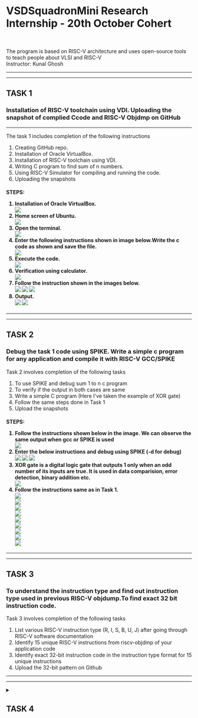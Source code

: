 # VSDSquadronMini Research Internship - 20th October Cohert
<br>

The program is based on RISC-V architecture and uses open-source tools to teach people about VLSI and RISC-V
<br>
Instructor: Kunal Ghosh
<hr><hr>
<p> </p>
<h2> TASK 1 </h2>
<h3> Installation of RISC-V toolchain using VDI. Uploading the snapshot of complied Ccode and RISC-V Objdmp on GitHub</h3>
<hr>
The task 1 includes completion of the following instructions
<br>
<ol>
  <li> Creating GitHub repo. </li>
  <li> Installation of Oracle VirtualBox. </li>
  <li> Installation of RISC-V toolchain using VDI. </li>
  <li> Writing C program to find sum of n numbers. </li>
  <li> Using RISC-V Simulator for compiling and running the code. </li>
  <li> Uploading the snapshots </li>
</ol>
<h4>
  STEPS:
  <br>
  <OL>
    <li>
      Installation of Oracle VirtualBox.</li>
      <img src="photo1.png"> 
      <li>Home screen of Ubuntu.</li>
      <img src="photo2.png">
    <br>
      <li>Open the terminal.</li>
      <img src="photo3.png"> <br>
      <li>Enter the following instructions shown in image below.Write the c code as shown and save the file.</li>
      <img src="photo4.png"> <br>
      <li>Execute the code.</li>
      <img src="photo5.png"> <br>
      <li>Verification using calculator.</li>
      <img src="photo6.png"> <br>
      <li>Follow the instruction shown in the images below.</li>
      <img src="photo7.png">
      <img src="Screenshot from 2024-10-23 11-46-26.png">
      <img src="Screenshot from 2024-10-23 18-15-50.png"> <br>
      <li>Output.</li>
       <img src="photo8.png">
        <img src="photo10.png">
  </OL>
</h4>
 <hr> <hr>
<h2> TASK 2 </h2>
<h3>Debug the task 1 code using SPIKE. Write a simple c program for any application and compile it with RISC-V GCC/SPIKE </h3>
Task 2 involves completion of the following tasks
<br>
<ol>
  <li> To use SPIKE and debug sum 1 to n c program </li>
  <li> To verify if the output in both cases are same </li>
  <li> Write a simple C program (Here I've taken the example of XOR gate) </li>
  <li> Follow the same steps done in Task 1</li>
  <li>  Upload the snapshots</li>
</ol>
<h4>
  STEPS:
  <br>
  <OL>
   <li>
      Follow the instructions shown below in the image. We can observe the same output when gcc or SPIKE is used </li>
      <img src="task2a.png"> 
      <li>Enter the below instructions and debug using SPIKE (-d for debug) </li>
      <img src="task2b.png"> <img src="task2c.png"> <img src="task2main.png">
    <br>
      <li>XOR gate is a digital logic gate that outputs 1 only when an odd number of its inputs are true. It is used in data comparision, error detection, binary addition etc.  </li>
      <img src="xor_code.png"> <br>
      <li>Follow the instructions same as in Task 1.</li>
      <img src="xor_c.png"> <br>
     <img src="xor_2.png"> <br>
     <img src="xor_3.png"> <br>
     <img src="xor_4.png"> <br>
     <img src="xor_5.png"> <br>
       <img src="xor_6.png"> <br>
     <img src="xor_7.png"> <br>
     <img src="photolbo.png"> <br>
      <img src="photol.png"> <br>
      
  </OL>
</h4>
 <hr> <hr>
 <h2> TASK 3</h2>
<h3>To understand the instruction type and find out instruction type used in previous RISC-V objdump.To find exact 32 bit instruction code. </h3>
Task 3 involves completion of the following tasks
<br>
<ol>
  <li> List various RISC-V instruction type (R, I, S, B, U, J) after going through RISC-V software documentation </li>
  <li> Identify 15 unique RISC-V instructions from riscv-objdmp of your application code  </li>
  <li> Identify exact 32-bit instruction code in the instruction type format for 15 unique instructions </li>
  <li> Upload the 32-bit pattern on Github </li>
</ol>



<hr> <hr>
<details>
<summary> <h2> TASK 4</h2> </summary>


